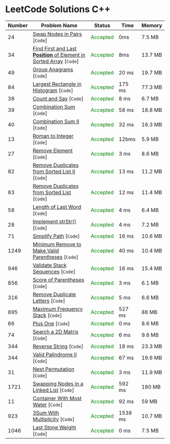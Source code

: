 # LeetCode Solutions C++

| Number  | Problem Name                                                                    | Status                                    | Time    | Memory  |
|---------|---------------------------------------------------------------------------------|-------------------------------------------|---------|---------|
| 24      | [Swap Nodes in Pairs](/24.cpp) [`Code`]                                         | <span style="color:green">Accepted</span> | 0ms     | 7.5 MB  |
| 34      | [Find First and Last **Position** of Element in Sorted Array](/34.cpp) [`Code`] | <span style="color:green">Accepted</span> | 8ms     | 13.7 MB |
| 49      | [Group Anagrams](/49.cpp) [`Code`]                                              | <span style="color:green">Accepted</span> | 20 ms   | 19.7 MB |
| 84      | [Largest Rectangle in Histogram](/84.cpp) [`Code`]                              | <span style="color:green">Accepted</span> | 175 ms  | 77.3 MB |
| 38      | [Count and Say](/38.cpp) [`Code`]                                               | <span style="color:green">Accepted</span> | 8 ms    | 6.7 MB  |
| 39      | [Combination Sum](/39.cpp) [`Code`]                                             | <span style="color:green">Accepted</span> | 58 ms   | 18.8 MB |
| 40      | [Combination Sum II](/40.cpp) [`Code`]                                          | <span style="color:green">Accepted</span> | 32 ms   | 16.3 MB |
| 13      | [Roman to Integer](/13.cpp) [`Code`]                                            | <span style="color:green">Accepted</span> | 12bms   | 5.9 MB  |
| 27      | [Remove Element](/27.cpp) [`Code`]                                              | <span style="color:green">Accepted</span> | 3 ms    | 8.6 MB  |
| 82      | [Remove Duplicates from Sorted List II](/82.cpp) [`Code`]                       | <span style="color:green">Accepted</span> | 13 ms   | 11.2 MB |
| 83      | [Remove Duplicates from Sorted List](/83.cpp) [`Code`]                          | <span style="color:green">Accepted</span> | 12 ms   | 11.4 MB |
| 58      | [Length of Last Word](/58.cpp) [`Code`]                                         | <span style="color:green">Accepted</span> | 4 ms    | 6.4 MB  |
| 28      | [Implement strStr()](/28.cpp) [`Code`]                                          | <span style="color:green">Accepted</span> | 4 ms    | 7.2 MB  |
| 71      | [Simplify Path](/71.cpp) [`Code`]                                               | <span style="color:green">Accepted</span> | 16 ms   | 10.6 MB |
| 1249    | [Minimum Remove to Make Valid Parentheses](/1249.cpp) [`Code`]                  | <span style="color:green">Accepted</span> | 40 ms   | 10.4 MB |
| 946     | [Validate Stack Sequences](/946.cpp) [`Code`]                                   | <span style="color:green">Accepted</span> | 16 ms   | 15.4 MB |
| 856     | [Score of Parentheses](/856.cpp) [`Code`]                                       | <span style="color:green">Accepted</span> | 3 ms    | 6.1 MB  |
| 316     | [Remove Duplicate Letters](/316.cpp) [`Code`]                                   | <span style="color:green">Accepted</span> | 5 ms    | 6.6 MB  |
| 895     | [Maximum Frequency Stack](/895.cpp) [`Code`]                                    | <span style="color:green">Accepted</span> | 527 ms  | 88 MB   |
| 66      | [Plus One](/66.cpp) [`Code`]                                                    | <span style="color:green">Accepted</span> | 0 ms    | 8.6 MB  |
| 74      | [Search a 2D Matrix](/74.cpp) [`Code`]                                          | <span style="color:green">Accepted</span> | 6 ms    | 9.6 MB  |
| 344     | [Reverse String](/344.cpp) [`Code`]                                             | <span style="color:green">Accepted</span> | 18 ms   | 23.3 MB |
| 344     | [Valid Palindrome II](/680.cpp) [`Code`]                                        | <span style="color:green">Accepted</span> | 67 ms   | 19.6 MB |
| 31      | [Next Permutation](/31.cpp) [`Code`]                                            | <span style="color:green">Accepted</span> | 3 ms    | 11.9 MB |
| 1721    | [Swapping Nodes in a Linked List](/1721.cpp) [`Code`]                           | <span style="color:green">Accepted</span> | 592 ms  | 180 MB  |
| 11      | [Container With Most Water](/11.cpp) [`Code`]                                   | <span style="color:green">Accepted</span> | 92 ms   | 59 MB   |
| 923     | [3Sum With Multiplicity](/923.cpp) [`Code`]                                     | <span style="color:green">Accepted</span> | 1538 ms | 10.7 MB |
| 1046    | [Last Stone Weight](/1046.cpp) [`Code`]                                         | <span style="color:green">Accepted</span> | 0 ms    | 7.5 MB  |
